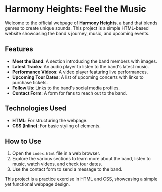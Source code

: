 # Harmony Heights: Feel the Music

Welcome to the official webpage of **Harmony Heights**, a band that blends genres to create unique sounds. This project is a simple HTML-based website showcasing the band's journey, music, and upcoming events.

## Features

- **Meet the Band**: A section introducing the band members with images.
- **Latest Tracks**: An audio player to listen to the band's latest music.
- **Performance Videos**: A video player featuring live performances.
- **Upcoming Tour Dates**: A list of upcoming concerts with links to purchase tickets.
- **Follow Us**: Links to the band's social media profiles.
- **Contact Form**: A form for fans to reach out to the band.

## Technologies Used

- **HTML**: For structuring the webpage.
- **CSS (Inline)**: For basic styling of elements.

## How to Use

1. Open the `index.html` file in a web browser.
2. Explore the various sections to learn more about the band, listen to music, watch videos, and check tour dates.
3. Use the contact form to send a message to the band.

This project is a practice exercise in HTML and CSS, showcasing a simple yet functional webpage design.
